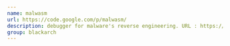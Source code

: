 ```yaml
---
name: malwasm
url: https://code.google.com/p/malwasm/
description: debugger for malware's reverse engineering. URL : https://code.google.com/p/malwasm/ Groups : blackarch blackarch-reversing blackarch-debugger
group: blackarch
---
```

